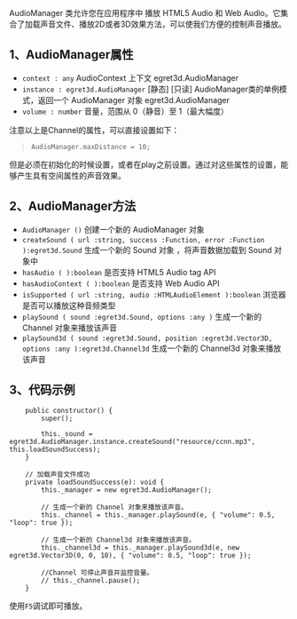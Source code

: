 
AudioManager 类允许您在应用程序中 播放 HTML5 Audio 和 Web Audio。它集合了加载声音文件、播放2D或者3D效果方法，可以使我们方便的控制声音播放。

## 1、AudioManager属性


* `context : any` AudioContext 上下文
egret3d.AudioManager
* `instance : egret3d.AudioManager` [静态] [只读] AudioManager类的单例模式，返回一个 AudioManager 对象
egret3d.AudioManager
* `volume : number` 音量，范围从 0（静音）至 1（最大幅度）

注意以上是Channel的属性，可以直接设置如下：
> `AudioManager.maxDistance = 10;`

但是必须在初始化的时候设置，或者在play之前设置。通过对这些属性的设置，能够产生具有空间属性的声音效果。

## 2、AudioManager方法

* `AudioManager ()` 创建一个新的 AudioManager 对象
* `createSound ( url :string, success :Function, error :Function ):egret3d.Sound` 生成一个新的 Sound 对象 ，将声音数据加载到 Sound 对象中
* `hasAudio ( ):boolean` 是否支持 HTML5 Audio tag API
* `hasAudioContext ( ):boolean` 是否支持 Web Audio API
* `isSupported ( url :string, audio :HTMLAudioElement ):boolean` 浏览器是否可以播放这种音频类型
* `playSound ( sound :egret3d.Sound, options :any )` 生成一个新的 Channel 对象来播放该声音
* `playSound3d ( sound :egret3d.Sound, position :egret3d.Vector3D, options :any ):egret3d.Channel3d` 生成一个新的 Channel3d 对象来播放该声音

## 3、代码示例
```
    public constructor() {
        super();
        
        this._sound = egret3d.AudioManager.instance.createSound("resource/ccnn.mp3", this.loadSoundSuccess);
    }
    
    // 加载声音文件成功
    private loadSoundSuccess(e): void {
        this._manager = new egret3d.AudioManager();
        
        // 生成一个新的 Channel 对象来播放该声音。
        this._channel = this._manager.playSound(e, { "volume": 0.5, "loop": true });

        // 生成一个新的 Channel3d 对象来播放该声音。
        this._channel3d = this._manager.playSound3d(e, new egret3d.Vector3D(0, 0, 10), { "volume": 0.5, "loop": true });

        //Channel 可停止声音并监控音量。
        // this._channel.pause();
    }
```
使用`F5`调试即可播放。
